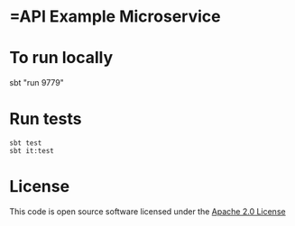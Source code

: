 =API Example Microservice
========================

# To run locally

sbt "run 9779"
 
# Run tests
```
sbt test
sbt it:test
```

# License

This code is open source software licensed under the [Apache 2.0 License]("http://www.apache.org/licenses/LICENSE-2.0.html")
